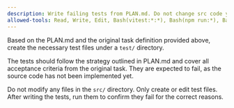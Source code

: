 ```yaml
---
description: Write failing tests from PLAN.md. Do not change src code yet.
allowed-tools: Read, Write, Edit, Bash(vitest:*:*), Bash(npm run:*), Bash(npm test:*), Bash(git diff:*), Bash(git add:*), Bash(git commit:*), Bash(git status:*)
---
```

Based on the PLAN.md and the original task definition provided above, create the necessary test files under a `test/` directory.

The tests should follow the strategy outlined in PLAN.md and cover all acceptance criteria from the original task. They are expected to fail, as the source code has not been implemented yet.

Do not modify any files in the `src/` directory. Only create or edit test files. After writing the tests, run them to confirm they fail for the correct reasons.